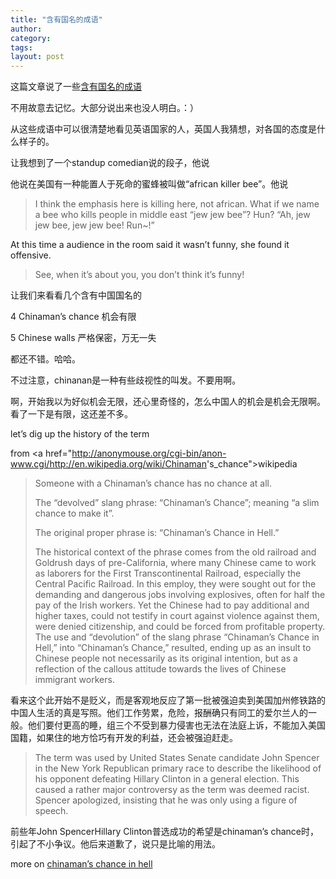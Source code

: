 ```yaml
---
title: "含有国名的成语"
author:
category: 
tags: 
layout: post
---
```

这篇文章说了一些<a href="http://wiki.rijiben.org/Z/%e5%90%ab%e6%9c%89%e5%9b%bd%e5%90%8d%e7%9a%84%e8%8b%b1%e6%96%87%e6%88%90%e8%af%ad">含有国名的成语</a>

不用故意去记忆。大部分说出来也没人明白。：）

从这些成语中可以很清楚地看见英语国家的人，英国人我猜想，对各国的态度是什么样子的。

让我想到了一个standup comedian说的段子，他说

他说在美国有一种能置人于死命的蜜蜂被叫做“african killer bee”。他说

<blockquote>

I think the emphasis here is killing here, not african. What if we name a bee who kills people in middle east “jew jew bee”? Hun? “Ah, jew jew bee, jew jew bee! Run~!”

</blockquote>

At this time a audience in the room said it wasn’t funny, she found it offensive.

<blockquote>

See, when it’s about you, you don’t think it’s funny!

</blockquote>

让我们来看看几个含有中国国名的

4 Chinaman’s chance 机会有限

5 Chinese walls 严格保密，万无一失

都还不错。哈哈。

不过注意，chinanan是一种有些歧视性的叫发。不要用啊。

啊，开始我以为好似机会无限，还心里奇怪的，怎么中国人的机会是机会无限啊。看了一下是有限，这还差不多。

let’s dig up the history of the term

from <a href="http://anonymouse.org/cgi-bin/anon-www.cgi/<a href="http://en.wikipedia.org/wiki/Chinaman">http://en.wikipedia.org/wiki/Chinaman</a>'s_chance">wikipedia</a>

<blockquote>

Someone with a Chinaman’s chance has no chance at all.



The “devolved” slang phrase: “Chinaman’s Chance”; meaning “a slim chance to make it”.



The original proper phrase is: “Chinaman’s Chance in Hell.”



The historical context of the phrase comes from the old railroad and Goldrush days of pre-California, where many Chinese came to work as laborers for the First Transcontinental Railroad, especially the Central Pacific Railroad. In this employ, they were sought out for the demanding and dangerous jobs involving explosives, often for half the pay of the Irish workers. Yet the Chinese had to pay additional and higher taxes, could not testify in court against violence against them, were denied citizenship, and could be forced from profitable property. The use and “devolution” of the slang phrase “Chinaman’s Chance in Hell,” into “Chinaman’s Chance,” resulted, ending up as an insult to Chinese people not necessarily as its original intention, but as a reflection of the callous attitude towards the lives of Chinese immigrant workers.

</blockquote>

看来这个此开始不是贬义，而是客观地反应了第一批被强迫卖到美国加州修铁路的中国人生活的真是写照。他们工作劳累，危险，报酬确只有同工的爱尔兰人的一般。他们要付更高的睡，组三个不受到暴力侵害也无法在法庭上诉，不能加入美国国籍，如果住的地方恰巧有开发的利益，还会被强迫赶走。

<blockquote>

The term was used by United States Senate candidate John Spencer in the New York Republican primary race to describe the likelihood of his opponent defeating Hillary Clinton in a general election. This caused a rather major controversy as the term was deemed racist. Spencer apologized, insisting that he was only using a figure of speech.

</blockquote>

前些年John SpencerHillary Clinton普选成功的希望是chinaman’s chance时，引起了不小争议。他后来道歉了，说只是比喻的用法。

more on <a href="http://www.google.com/search?q=chinaman%27s+chance">chinaman’s chance in hell</a>

